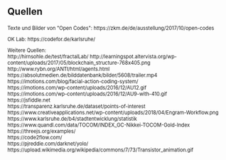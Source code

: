 ## Quellen

<div style="font-size:0.8em; text-align:left;">
Texte und Bilder von "Open Codes": https://zkm.de/de/ausstellung/2017/10/open-codes
<p>
OK Lab: https://codefor.de/karlsruhe/
</p>
<p>
Weitere Quellen:
<br>
http://hirnsohle.de/test/fractalLab/
http://learningspot.altervista.org/wp-content/uploads/2017/05/blockchain_structure-768x405.png
<br>
http://www.rybn.org/ANTI/html/agents.html
<br>
https://absolutmedien.de/bilddatenbank/bilder/5608/trailer.mp4
<br>
https://imotions.com/blog/facial-action-coding-system/
<br>
https://imotions.com/wp-content/uploads/2016/12/AU12.gif
<br>
https://imotions.com/wp-content/uploads/2016/12/AU9-with-410.gif
<br>
https://jsfiddle.net
<br>
https://transparenz.karlsruhe.de/dataset/points-of-interest
<br>
https://www.creativeapplications.net/wp-content/uploads/2018/04/Engram-Workflow.png
<br>
https://www.karlsruhe.de/b4/stadtentwicklung/statistik
<br>
https://www.quandl.com/data/TOCOM/INDEX_GC-Nikkei-TOCOM-Gold-Index
<br>
https://threejs.org/examples/
<br>
https://code2flow.com/
<br>
https://pjreddie.com/darknet/yolo/
<br>
https://upload.wikimedia.org/wikipedia/commons/7/73/Transistor_animation.gif
<br>
</p>
</div>
